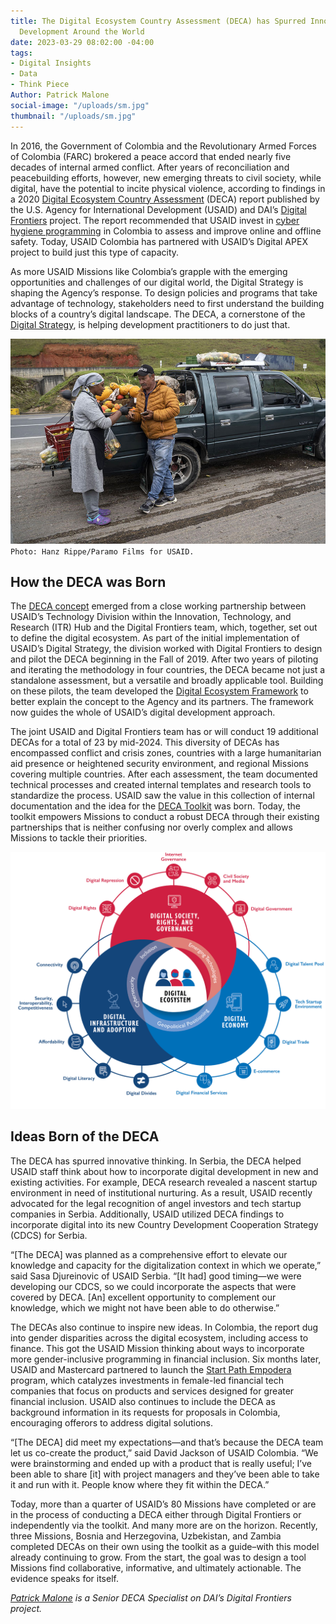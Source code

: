 ```yaml
---
title: The Digital Ecosystem Country Assessment (DECA) has Spurred Innovative Digital
  Development Around the World
date: 2023-03-29 08:02:00 -04:00
tags:
- Digital Insights
- Data
- Think Piece
Author: Patrick Malone
social-image: "/uploads/sm.jpg"
thumbnail: "/uploads/sm.jpg"
---
```


In 2016, the Government of Colombia and the Revolutionary Armed Forces of Colombia (FARC) brokered a peace accord that ended nearly five decades of internal armed conflict. After years of reconciliation and peacebuilding efforts, however, new emerging threats to civil society, while digital, have the potential to incite physical violence, according to findings in a 2020 [Digital Ecosystem Country Assessment](https://www.usaid.gov/digital-strategy/implementation-tracks/track1-adopt-ecosystem/digital-ecosystem-country-assessments) (DECA) report published by the U.S. Agency for International Development (USAID) and DAI’s [Digital Frontiers](https://www.digitalfrontiersdai.com/) project. The report recommended that USAID invest in [cyber hygiene programming](https://www.usaid.gov/digital-development/cybersecurity) in Colombia to assess and improve online and offline safety. Today, USAID Colombia has partnered with USAID’s Digital APEX project to build just this type of capacity.       

As more USAID Missions like Colombia’s grapple with the emerging opportunities and challenges of our digital world, the Digital Strategy is shaping the Agency’s response. To design policies and programs that take advantage of technology, stakeholders need to first understand the building blocks of a country’s digital landscape. The DECA, a cornerstone of the [Digital Strategy](https://www.usaid.gov/digital-development/digital-strategy), is helping development practitioners to do just that.  

![deca 1.jpg](/uploads/deca%201.jpg)`Photo: Hanz Rippe/Paramo Films for USAID.`

<!--more-->

## How the DECA was Born

The [DECA concept](https://www.usaid.gov/digital-strategy/implementation-tracks/track1-adopt-ecosystem/digital-ecosystem-country-assessments) emerged from a close working partnership between USAID’s Technology Division within the Innovation, Technology, and Research (ITR) Hub and the Digital Frontiers team, which, together, set out to define the digital ecosystem. As part of the initial implementation of USAID’s Digital Strategy, the division worked with Digital Frontiers to design and pilot the DECA beginning in the Fall of 2019. After two years of piloting and iterating the methodology in four countries, the DECA became not just a standalone assessment, but a versatile and broadly applicable tool. Building on these pilots, the team developed the [Digital Ecosystem Framework](https://www.usaid.gov/digital-development/digital-ecosystem-framework) to better explain the concept to the Agency and its partners. The framework now guides the whole of USAID’s digital development approach. 

The joint USAID and Digital Frontiers team has or will conduct 19 additional DECAs for a total of 23 by mid-2024. This diversity of DECAs has encompassed conflict and crisis zones, countries with a large humanitarian aid presence or heightened security environment, and regional Missions covering multiple countries. After each assessment, the team documented technical processes and created internal templates and research tools to standardize the process. USAID saw the value in this collection of internal documentation and the idea for the [DECA Toolkit](https://www.usaid.gov/digital-development/deca-toolkit) was born. Today, the toolkit empowers Missions to conduct a robust DECA through their existing partnerships that is neither confusing nor overly complex and allows Missions to tackle their priorities. 

![Digital Strategy Graphic.png](/uploads/Digital%20Strategy%20Graphic.png)

## Ideas Born of the DECA

The DECA has spurred innovative thinking. In Serbia, the DECA helped USAID staff think about how to incorporate digital development in new and existing activities. For example, DECA research revealed a nascent startup environment in need of institutional nurturing. As a result, USAID recently advocated for the legal recognition of angel investors and tech startup companies in Serbia. Additionally, USAID utilized DECA findings to incorporate digital into its new Country Development Cooperation Strategy (CDCS) for Serbia.

“[The DECA] was planned as a comprehensive effort to elevate our knowledge and capacity for the digitalization context in which we operate,” said Sasa Djureinovic of USAID Serbia. “[It had] good timing—we were developing our CDCS, so we could incorporate the aspects that were covered by DECA. [An] excellent opportunity to complement our knowledge, which we might not have been able to do otherwise.”

The DECAs also continue to inspire new ideas. In Colombia, the report dug into gender disparities across the digital ecosystem, including access to finance. This got the USAID Mission thinking about ways to incorporate more gender-inclusive programming in financial inclusion. Six months later, USAID and Mastercard partnered to launch the [Start Path Empodera](https://www.startpathempodera.com/en/) program, which catalyzes investments in female-led financial tech companies that focus on products and services designed for greater financial inclusion. USAID also continues to include the DECA as background information in its requests for proposals in Colombia, encouraging offerors to address digital solutions. 

“[The DECA] did meet my expectations—and that’s because the DECA team let us co-create the product,” said David Jackson of USAID Colombia. “We were brainstorming and ended up with a product that is really useful; I’ve been able to share [it] with project managers and they’ve been able to take it and run with it. People know where they fit within the DECA.”

Today, more than a quarter of USAID’s 80 Missions have completed or are in the process of conducting a DECA either through Digital Frontiers or independently via the toolkit. And many more are on the horizon. Recently, three Missions, Bosnia and Herzegovina, Uzbekistan, and Zambia completed DECAs on their own using the toolkit as a guide–with this model already continuing to grow. From the start, the goal was to design a tool Missions find collaborative, informative, and ultimately actionable. The evidence speaks for itself. 

*[Patrick Malone](https://www.linkedin.com/in/patrick-malone-a2b41640/) is a Senior DECA Specialist on DAI’s Digital Frontiers project.*